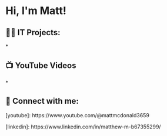 <h1>Hi, I'm Matt! </h1>

<h2>👨‍💻 IT Projects:</h2>
<p>*</p>


<h2>📺 YouTube Videos</h2>
<p>*</p>



<h2> 🤳 Connect with me:</h2>
<p>[youtube]: https://www.youtube.com/@mattmcdonald3659</p>
<p>[linkedin]: https://www.linkedin.com/in/matthew-m-b67355299/ </p>                                                                                                                                    


<!--
**mmatt92/mmatt92** is a ✨ _special_ ✨ repository because its `README.md` (this file) appears on your GitHub profile.

Here are some ideas to get you started:

- 🔭 I’m currently working on ...
- 🌱 I’m currently learning ...
- 👯 I’m looking to collaborate on ...
- 🤔 I’m looking for help with ...
- 💬 Ask me about ...
- 📫 How to reach me: ...
- 😄 Pronouns: ...
- ⚡ Fun fact: ...
-->

